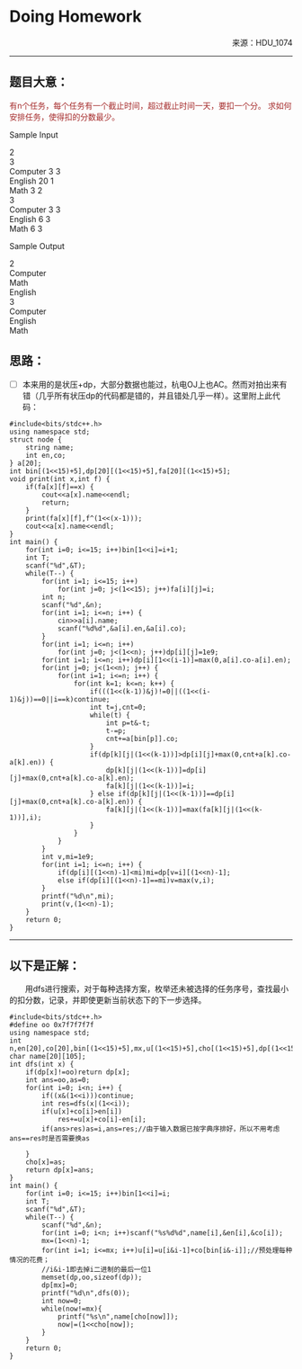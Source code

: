 # **Doing Homework**
<html>
<p align="right"> 来源：HDU_1074 </p>
</html>  

---

## **题目大意**：
<font color=brown>有n个任务，每个任务有一个截止时间，超过截止时间一天，要扣一个分。
求如何安排任务，使得扣的分数最少。</font>


Sample Input

2</br>
3</br>
Computer 3 3</br>
English 20 1</br>
Math 3 2</br>
3</br>
Computer 3 3</br>
English 6 3</br>
Math 6 3


Sample Output

2</br>
Computer</br>
Math</br>
English</br>
3</br>
Computer</br>
English</br>
Math</br>

## **思路：**

- [ ] 本来用的是状压+dp，大部分数据也能过，杭电OJ上也AC。然而对拍出来有错（几乎所有状压dp的代码都是错的，并且错处几乎一样）。这里附上此代码：
``` 
#include<bits/stdc++.h>
using namespace std;
struct node {
	string name;
	int en,co;
} a[20];
int bin[(1<<15)+5],dp[20][(1<<15)+5],fa[20][(1<<15)+5];
void print(int x,int f) {
	if(fa[x][f]==x) {
		cout<<a[x].name<<endl;
		return;
	}
	print(fa[x][f],f^(1<<(x-1)));
	cout<<a[x].name<<endl;
}
int main() {
	for(int i=0; i<=15; i++)bin[1<<i]=i+1;
	int T;
	scanf("%d",&T);
	while(T--) {
		for(int i=1; i<=15; i++)
			for(int j=0; j<(1<<15); j++)fa[i][j]=i;
		int n;
		scanf("%d",&n);
		for(int i=1; i<=n; i++) {
			cin>>a[i].name;
			scanf("%d%d",&a[i].en,&a[i].co);
		}
		for(int i=1; i<=n; i++)
			for(int j=0; j<(1<<n); j++)dp[i][j]=1e9;
		for(int i=1; i<=n; i++)dp[i][1<<(i-1)]=max(0,a[i].co-a[i].en);
		for(int j=0; j<(1<<n); j++) {
			for(int i=1; i<=n; i++) {
				for(int k=1; k<=n; k++) {
					if(((1<<(k-1))&j)!=0||((1<<(i-1)&j))==0||i==k)continue;
					int t=j,cnt=0;
					while(t) {
						int p=t&-t;
						t-=p;
						cnt+=a[bin[p]].co;
					}
					if(dp[k][j|(1<<(k-1))]>dp[i][j]+max(0,cnt+a[k].co-a[k].en)) {
						dp[k][j|(1<<(k-1))]=dp[i][j]+max(0,cnt+a[k].co-a[k].en);
						fa[k][j|(1<<(k-1))]=i;
					} else if(dp[k][j|(1<<(k-1))]==dp[i][j]+max(0,cnt+a[k].co-a[k].en)) {
						fa[k][j|(1<<(k-1))]=max(fa[k][j|(1<<(k-1))],i);
					}
				}
			}
		}
		int v,mi=1e9;
		for(int i=1; i<=n; i++) {
			if(dp[i][(1<<n)-1]<mi)mi=dp[v=i][(1<<n)-1];
			else if(dp[i][(1<<n)-1]==mi)v=max(v,i);
		}
		printf("%d\n",mi);
		print(v,(1<<n)-1);
	}
	return 0;
}
```


---

## 以下是正解：

&emsp;&emsp;用dfs进行搜索，对于每种选择方案，枚举还未被选择的任务序号，查找最小的扣分数，记录，并即使更新当前状态下的下一步选择。




```
#include<bits/stdc++.h>
#define oo 0x7f7f7f7f
using namespace std;
int n,en[20],co[20],bin[(1<<15)+5],mx,u[(1<<15)+5],cho[(1<<15)+5],dp[(1<<15)+5];
char name[20][105];
int dfs(int x) {
	if(dp[x]!=oo)return dp[x];
	int ans=oo,as=0;
	for(int i=0; i<n; i++) {
		if((x&(1<<i)))continue;
		int res=dfs(x|(1<<i));
		if(u[x]+co[i]>en[i])
			res+=u[x]+co[i]-en[i];
		if(ans>res)as=i,ans=res;//由于输入数据已按字典序排好，所以不用考虑ans==res时是否需要换as 
		 
	}
	cho[x]=as;
	return dp[x]=ans;
}
int main() {
	for(int i=0; i<=15; i++)bin[1<<i]=i;
	int T;
	scanf("%d",&T);
	while(T--) {
		scanf("%d",&n);
		for(int i=0; i<n; i++)scanf("%s%d%d",name[i],&en[i],&co[i]);
		mx=(1<<n)-1;
		for(int i=1; i<=mx; i++)u[i]=u[i&i-1]+co[bin[i&-i]];//预处理每种情况的花费；
		//i&i-1即去掉i二进制的最后一位1 
		memset(dp,oo,sizeof(dp));
		dp[mx]=0;
		printf("%d\n",dfs(0));
		int now=0;
		while(now!=mx){
			printf("%s\n",name[cho[now]]);
			now|=(1<<cho[now]);
		}
	}
	return 0;
}
```




        
  

